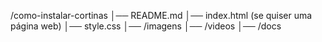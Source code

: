 /como-instalar-cortinas
│── README.md
│── index.html  (se quiser uma página web)
│── style.css
│── /imagens
│── /videos
│── /docs
